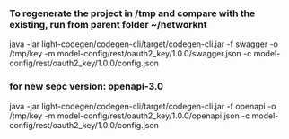 ### To regenerate the project in /tmp and compare with the existing, run from parent folder ~/networknt
java -jar light-codegen/codegen-cli/target/codegen-cli.jar -f swagger -o /tmp/key -m model-config/rest/oauth2_key/1.0.0/swagger.json -c model-config/rest/oauth2_key/1.0.0/config.json


### for new sepc version: openapi-3.0
java -jar light-codegen/codegen-cli/target/codegen-cli.jar -f openapi -o /tmp/key -m model-config/rest/oauth2_key/1.0.0/openapi.json -c model-config/rest/oauth2_key/1.0.0/config.json
